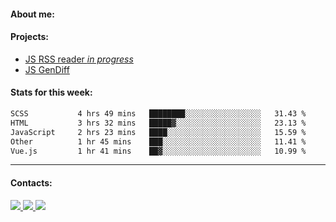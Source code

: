 #### About me:

#### Projects:
- [JS RSS reader *in progress*](https://github.com/GKoil/frontend-project-lvl3)
- [JS GenDiff](https://github.com/GKoil/GenDiff)

#### Stats for this week:
<!--START_SECTION:waka-->

```txt
SCSS           4 hrs 49 mins   ████████░░░░░░░░░░░░░░░░░   31.43 %
HTML           3 hrs 32 mins   █████▓░░░░░░░░░░░░░░░░░░░   23.13 %
JavaScript     2 hrs 23 mins   ████░░░░░░░░░░░░░░░░░░░░░   15.59 %
Other          1 hr 45 mins    ███░░░░░░░░░░░░░░░░░░░░░░   11.41 %
Vue.js         1 hr 41 mins    ██▓░░░░░░░░░░░░░░░░░░░░░░   10.99 %
```

<!--END_SECTION:waka-->
---
#### Contacts:

<a target='_blank' title='LinkedIn' href="https://www.linkedin.com/in/gkoil/">
  <img src="https://img.shields.io/badge/LinkedIn-0077B5?style=for-the-badge&logo=linkedin&logoColor=white" />
</a>
<a target='_blank' title='Telegram' href="https://t.me/gkoil">
  <img src="https://img.shields.io/badge/Telegram-2CA5E0?style=for-the-badge&logo=telegram&logoColor=white" />
</a>
<a target='_blank' title='Gmail' href="mailto: gk.grigorev@gmail.com">
  <img src="https://img.shields.io/badge/Gmail-D14836?style=for-the-badge&logo=gmail&logoColor=white" />
</a>

